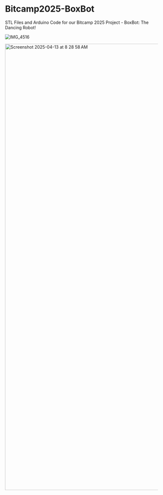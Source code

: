 # Bitcamp2025-BoxBot
STL Files and Arduino Code for our Bitcamp 2025 Project - BoxBot: The Dancing Robot!

![IMG_4516](https://github.com/user-attachments/assets/1d73d12d-c360-4006-b3bc-e9e8b0b8e0b2)

<img width="1470" alt="Screenshot 2025-04-13 at 8 28 58 AM" src="https://github.com/user-attachments/assets/189d58d6-c8ff-4194-8fe0-11d0bb7b2384" />


